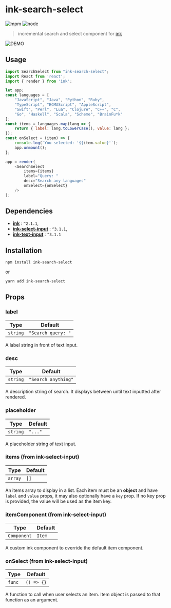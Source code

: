 # ink-search-select

![mpm](https://img.shields.io/npm/v/ink-search-select.svg)
![node](https://img.shields.io/node/v/ink-search-select.svg)

> incremental search and select component for [ink](https://github.com/vadimdemedes/ink)

![DEMO](https://user-images.githubusercontent.com/465679/58859157-21d84d80-86e4-11e9-80a8-c75a60e7dc98.gif)

## Usage

```js
import SearchSelect from "ink-search-select";
import React from 'react';
import { render } from 'ink';

let app;
const languages = [
    "JavaScript", "Java", "Python", "Ruby",
    "TypeScript", "ECMAScript", "AppleScript",
    "Swift", "Perl", "Lua", "Clojure", "C++", "C",
    "Go", "Haskell", "Scala", "Scheme", "BrainFu*k"
];
const items = languages.map(lang => {
    return { label: lang.toLowerCase(), value: lang };
});
const onSelect = (item) => {
    console.log(`You selected: '${item.value}'`);
    app.unmount();
};

app = render(
    <SearchSelect
        items={items}
        label="Query: "
        desc="Search any languages"
        onSelect={onSelect}
    />
);
```

## Dependencies

* **[ink](https://github.com/vadimdemedes/ink)** : `^2.1.1`,
* **[ink-select-input](https://github.com/vadimdemedes/ink-select-input)** : `^3.1.1`,
* **[ink-text-input](https://github.com/vadimdemedes/ink-text-input)** : `^3.1.1`

## Installation

```code
npm install ink-search-select
```

or

```code
yarn add ink-search-select
```

## Props

### label

| Type     | Default            |
| -------- | ------------------ |
| `string` | `"Search query: "` |

A label string in front of text input.

### desc

| Type     | Default             |
| -------- | ------------------- |
| `string` | `"Search anything"` |

A description string of search. It displays between until text inputted after rendered.

### placeholder

| Type     | Default |
| -------- | ------- |
| `string` | `"..."` |

A placeholder string of text input.

### items (from ink-select-input)

| Type    | Default |
| ------- | ------- |
| `array` | `[]`    |

An items array to display in a list. Each item must be an **object** and have `label` and `value` props, it may also optionally have a `key` prop. If no key prop is provided, the value will be used as the item key.

### itemComponent (from ink-select-input)

| Type        | Default                                                                            |
| ----------- | ---------------------------------------------------------------------------------- |
| `Component` | `Item` |

A custom ink component to override the default item component.

### onSelect (from ink-select-input)

| Type   | Default    |
| ------ | ---------- |
| `func` | `() => {}` |

A function to call when user selects an item. Item object is passed to that function as an argument.
